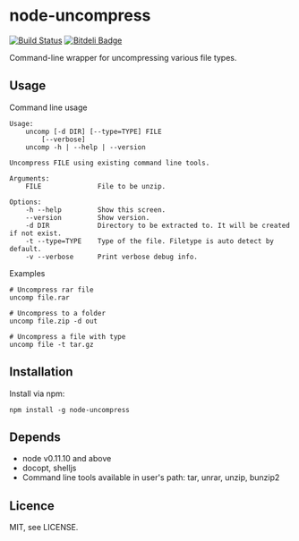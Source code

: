 # node-uncompress

[![Build Status](https://travis-ci.org/minhhh/node-uncompress.svg?branch=master)](https://travis-ci.org/minhhh/node-uncompress)
[![Bitdeli Badge](https://d2weczhvl823v0.cloudfront.net/minhhh/node-uncompress/trend.png)](https://bitdeli.com/free "Bitdeli Badge")

Command-line wrapper for uncompressing various file types.

## Usage
Command line usage

    Usage:
        uncomp [-d DIR] [--type=TYPE] FILE
            [--verbose]
        uncomp -h | --help | --version

    Uncompress FILE using existing command line tools.

    Arguments:
        FILE              File to be unzip.

    Options:
        -h --help         Show this screen.
        --version         Show version.
        -d DIR            Directory to be extracted to. It will be created if not exist.
        -t --type=TYPE    Type of the file. Filetype is auto detect by default.
        -v --verbose      Print verbose debug info.

Examples

    # Uncompress rar file
    uncomp file.rar

    # Uncompress to a folder
    uncomp file.zip -d out

    # Uncompress a file with type
    uncomp file -t tar.gz

## Installation
Install via npm:

    npm install -g node-uncompress

## Depends
  * node v0.11.10 and above
  * docopt, shelljs
  * Command line tools available in user's path: tar, unrar, unzip, bunzip2

## Licence
MIT, see LICENSE.
